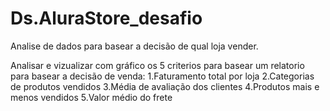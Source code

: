 # Ds.AluraStore_desafio
Analise de dados para basear a decisão de qual loja vender.

Analisar e vizualizar com gráfico os 5 criterios para basear um relatorio para basear a decisão de venda:
1.Faturamento total por loja
2.Categorias de produtos vendidos
3.Média de avaliação dos clientes
4.Produtos mais e menos vendidos
5.Valor médio do frete
